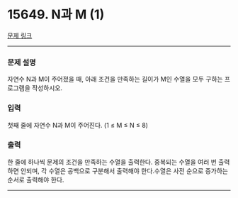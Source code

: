 # 15649. N과 M (1) 

[문제 링크](https://www.acmicpc.net/problem/15649) 

---
### 문제 설명

 자연수 N과 M이 주어졌을 때, 아래 조건을 만족하는 길이가 M인 수열을 모두 구하는 프로그램을 작성하시오.

### 입력 

 첫째 줄에 자연수 N과 M이 주어진다. (1 ≤ M ≤ N ≤ 8)

### 출력 

 한 줄에 하나씩 문제의 조건을 만족하는 수열을 출력한다. 중복되는 수열을 여러 번 출력하면 안되며, 각 수열은 공백으로 구분해서 출력해야 한다.수열은 사전 순으로 증가하는 순서로 출력해야 한다.

---

